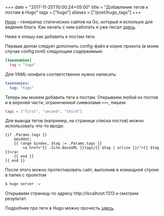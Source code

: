 +++
date = "2017-11-25T10:00:24+05:00"
title = "Добавление тегов к постам в Hugo"
tags = ["hugo"]
aliases = ["/post/hugo_tags"]
+++

[Hugo](https://gohugo.io) - генератор статических сайтов на Go, который я испольую для ведения блога. Как начать с ним работать я уже писал [здесь](/post/hugo-blog).

Ниже я опишу как добавить к постам теги.

Первым делом следует дополнить config-файл в корне проекта (в моем случае config.toml) следующим содержимым:

```toml
[taxonomies]
  tag = "tags"
```

Для YAML-конфига соответственно нужно написать:

```yaml
taxonomies:
  tag: "tags"
```

Теперь мы можем добавить теги к постам. Открываем любой из постов и в верхней части, ограниченной символами `+++`, пишем:

```toml
tags = ["first", "second", "third"]
```

Для вывода тегов (например, на странице списка постов) можно использовать что-то вроде:

```
{if .Params.tags }}
    &middot;
    {{ range $index, $tag := .Params.tags }}
        <a href="{{ .Site.BaseURL }}tags/{{ $tag | urlize }}/">{{ $tag }}</a>
    {{ end }}
{{ end }}
```

После этого можно протестировать сайт, выполнив в командной строке в папке с проектом

```bash
$ hugo server -w
```

Открываем страницу по адресу http://localhost:1313 и смотрим результат.

Подробнее про теги в Hugo можно прочесть [здесь](https://gohugo.io/content-management/taxonomies/).